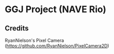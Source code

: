 # GGJ Project (NAVE Rio)

## Credits

  RyanNielson's Pixel Camera (https://github.com/RyanNielson/PixelCamera2D)
